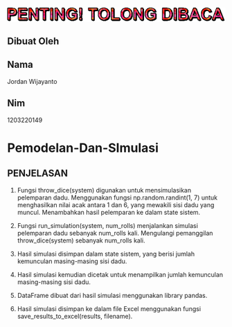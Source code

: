 ![Animasi](https://github.com/Lufasu-Adm/PemWeb/blob/main/text.gif)


## Dibuat Oleh
## Nama 
Jordan Wijayanto

## Nim
1203220149

# Pemodelan-Dan-SImulasi

## PENJELASAN ##

1. Fungsi throw_dice(system) digunakan untuk mensimulasikan pelemparan dadu. Menggunakan fungsi np.random.randint(1, 7) untuk menghasilkan nilai acak antara 1 dan 6, yang mewakili sisi dadu yang muncul. Menambahkan hasil pelemparan ke dalam state sistem.

2. Fungsi run_simulation(system, num_rolls) menjalankan simulasi pelemparan dadu sebanyak num_rolls kali. Mengulangi pemanggilan throw_dice(system) sebanyak num_rolls kali.

3. Hasil simulasi disimpan dalam state sistem, yang berisi jumlah kemunculan masing-masing sisi dadu.

4. Hasil simulasi kemudian dicetak untuk menampilkan jumlah kemunculan masing-masing sisi dadu.

5. DataFrame dibuat dari hasil simulasi menggunakan library pandas.

6. Hasil simulasi disimpan ke dalam file Excel menggunakan fungsi save_results_to_excel(results, filename).
